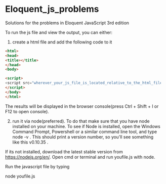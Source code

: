 # Eloquent_js_problems
Solutions for the problems in Eloquent JavaScript 3rd edition


To run the js file and view the output, you can either:

1. create a html file and add the following code to it
```html
<html>
<head>
<title></title>
</head>
<body>

<script>
<script src="wherever_your_js_file_is_located_relative_to_the_html_file"></script>
</script>
</body>
</html>
```
The results will be displayed in the browser console(press Ctrl + Shift + I or F12 to open console).

2. run it via node(preferred). To do that make sure that you have node installed on your machine. To see if Node is installed, open the Windows Command Prompt, Powershell or a similar command line tool, and type node -v . This should print a version number, so you'll see something like this v0.10.35 .

If its not installed, download the latest stable version from https://nodejs.org/en/.
Open cmd or terminal and run youfile.js with node.

Run the javascript file by typing

node youfile.js
